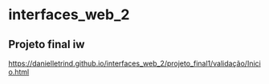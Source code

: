 # interfaces_web_2

## Projeto final iw

https://danielletrind.github.io/interfaces_web_2/projeto_final1/validação/Inicio.html
